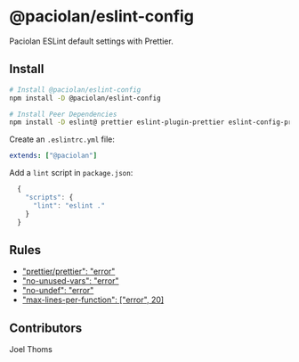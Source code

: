 # @paciolan/eslint-config

Paciolan ESLint default settings with Prettier.

## Install

```bash
# Install @paciolan/eslint-config
npm install -D @paciolan/eslint-config

# Install Peer Dependencies
npm install -D eslint@ prettier eslint-plugin-prettier eslint-config-prettier
```

Create an `.eslintrc.yml` file:

```yaml
extends: ["@paciolan"]
```

Add a `lint` script in `package.json`:

```javascript
  {
    "scripts": {
      "lint": "eslint ."
    }
  }
```

## Rules

- ["prettier/prettier": "error"](https://github.com/prettier/eslint-config-prettier)
- ["no-unused-vars": "error"](https://eslint.org/docs/rules/no-unused-vars)
- ["no-undef": "error"](https://eslint.org/docs/rules/no-undef)
- ["max-lines-per-function": ["error", 20]](https://eslint.org/docs/rules/max-lines-per-function)

## Contributors

Joel Thoms
